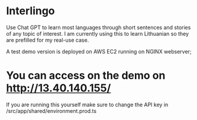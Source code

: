 # Interlingo

Use Chat GPT to learn most languages through short sentences and stories of any topic of interest.
I am currently using this to learn Lithuanian so they are prefilled for my real-use case.

A test demo version is deployed on AWS EC2 running on NGINX webserver;

# You can access on the demo on http://13.40.140.155/

If you are running this yourself make sure to change the API key in /src/app/shared/environment.prod.ts


